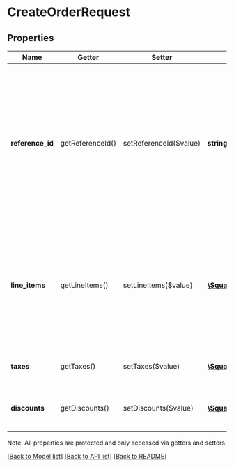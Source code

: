 # CreateOrderRequest

## Properties
Name | Getter | Setter | Type | Description | Notes
------------ | ------------- | ------------- | ------------- | ------------- | -------------
**reference_id** | getReferenceId() | setReferenceId($value) | **string** | An optional ID you can associate with the order for your own purposes (such as to associate the order with an entity ID in your own database).  This value cannot exceed 40 characters. | [optional] 
**line_items** | getLineItems() | setLineItems($value) | [**\SquareConnect\Model\CreateOrderRequestLineItem[]**](CreateOrderRequestLineItem.md) | The line items to associate with this order.  Each line item represents a different product (or a custom monetary amount) to include in a purchase. | 
**taxes** | getTaxes() | setTaxes($value) | [**\SquareConnect\Model\CreateOrderRequestTax[]**](CreateOrderRequestTax.md) | The taxes include the custom taxes. | [optional] 
**discounts** | getDiscounts() | setDiscounts($value) | [**\SquareConnect\Model\CreateOrderRequestDiscount[]**](CreateOrderRequestDiscount.md) | The discounts include the custom discounts . | [optional] 

Note: All properties are protected and only accessed via getters and setters.

[[Back to Model list]](../../README.md#documentation-for-models) [[Back to API list]](../../README.md#documentation-for-api-endpoints) [[Back to README]](../../README.md)

